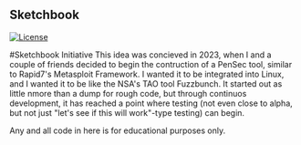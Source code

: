 Sketchbook
----
[![License](https://img.shields.io/badge/license-The_Unlicense-red.svg)](https://unlicense.org/)

#Sketchbook Initiative
This idea was concieved in 2023, when I and a couple of friends decided to begin the contruction of a PenSec tool, similar to Rapid7's Metasploit Framework. I wanted it to be integrated into Linux, and I wanted it to be like the NSA's TAO tool Fuzzbunch. It started out as little nmore than a dump for rough code, but through continuos development, it has reached a point where testing (not even close to alpha, but not just "let's see if this will work"-type testing) can begin. 

Any and all code in here is for educational purposes only.
